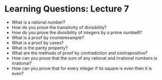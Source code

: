 # Learning Questions: Lecture 7
- What is a rational number?
- How do you prove the transitivity of divisibility? 
- How do you prove the divisibility of integers by a prime numbeR? 
- What is a proof by counterexample?
- What is a proof by cases? 
- What is the parity property? 
- What are the methods of proof by contradiction and contrapositive?
- How can you prove that the sum of any rational and irrational numbers is irrational? 
- How can you prove that for every integer if its square is even then it is even? 
